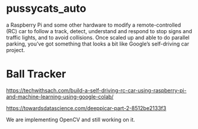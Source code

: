 # pussycats_auto
a Raspberry Pi and some other hardware to modify a remote-controlled (RC) car to follow a track, detect, understand and respond to stop signs and traffic lights, and to avoid collisions. Once scaled up and able to do parallel parking, you’ve got something that looks a bit like Google’s self-driving car project. 

# Ball Tracker 

https://techwithsach.com/build-a-self-driving-rc-car-using-raspberry-pi-and-machine-learning-using-google-colab/


https://towardsdatascience.com/deeppicar-part-2-8512be2133f3

We are implementing OpenCV and still working on it. 
